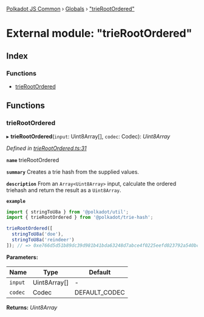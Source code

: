 [Polkadot JS Common](../README.md) › [Globals](../globals.md) › ["trieRootOrdered"](_trierootordered_.md)

# External module: "trieRootOrdered"

## Index

### Functions

* [trieRootOrdered](_trierootordered_.md#trierootordered)

## Functions

###  trieRootOrdered

▸ **trieRootOrdered**(`input`: Uint8Array[], `codec`: Codec): *Uint8Array*

*Defined in [trieRootOrdered.ts:31](https://github.com/polkadot-js/common/blob/408129d5/packages/trie-hash/src/trieRootOrdered.ts#L31)*

**`name`** trieRootOrdered

**`summary`** Creates a trie hash from the supplied values.

**`description`** 
From an `Array<Uint8Array>` input, calculate the ordered triehash and return the result as a `Uint8Array`.

**`example`** 
<BR>

```javascript
import { stringToU8a } from '@polkadot/util';
import { trieRootOrdered } from '@polkadot/trie-hash';

trieRootOrdered([
  stringToU8a('doe'),
  stringToU8a('reindeer')
]); // => 0xe766d5d51b89dc39d981b41bda63248d7abce4f0225eefd023792a540bcffee3
```

**Parameters:**

Name | Type | Default |
------ | ------ | ------ |
`input` | Uint8Array[] | - |
`codec` | Codec |  DEFAULT_CODEC |

**Returns:** *Uint8Array*
